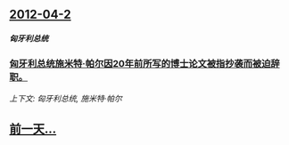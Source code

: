 ## [2012-04-2](/news/2012/04/2/index.md)

##### 匈牙利总统
### [匈牙利总统施米特·帕尔因20年前所写的博士论文被指抄袭而被迫辞职。](/news/2012/04/2/匈牙利总统施米特-帕尔因20年前所写的博士论文被指抄袭而被迫辞职.md)
_上下文: 匈牙利总统, 施米特·帕尔_

## [前一天...](/news/2012/03/31/index.md)


